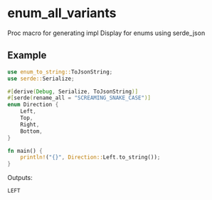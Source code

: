 # enum_all_variants

Proc macro for generating impl Display for enums using serde_json

## Example
```rust
use enum_to_string::ToJsonString;
use serde::Serialize;

#[derive(Debug, Serialize, ToJsonString)]
#[serde(rename_all = "SCREAMING_SNAKE_CASE")]
enum Direction {
    Left,
    Top,
    Right,
    Bottom,
}

fn main() {
    println!("{}", Direction::Left.to_string()); 
}
```

Outputs:
```
LEFT
```
